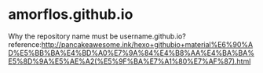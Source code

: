 # amorflos.github.io
Why the repository name must be username.github.io?
reference:http://pancakeawesome.ink/hexo+githubio+material%E6%90%AD%E5%BB%BA%E4%BD%A0%E7%9A%84%E4%B8%AA%E4%BA%BA%E5%8D%9A%E5%AE%A2(%E5%9F%BA%E7%A1%80%E7%AF%87).html
